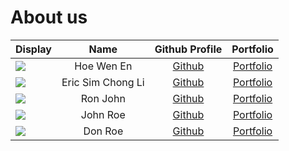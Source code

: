 # About us

Display |       Name        | Github Profile | Portfolio 
--------|:-----------------:|:--------------:|:---------:
![](https://avatars.githubusercontent.com/u/33289235) |    Hoe Wen En     | [Github](https://github.com/wenenhoe) | [Portfolio](team/wenenhoe.md)
![](https://via.placeholder.com/100.png?text=Photo) | Eric Sim Chong Li | [Github](https://github.com/e0958902) | [Portfolio](docs/team/johndoe.md)
![](https://via.placeholder.com/100.png?text=Photo) |     Ron John      | [Github](https://github.com/) | [Portfolio](docs/team/johndoe.md)
![](https://via.placeholder.com/100.png?text=Photo) |     John Roe      | [Github](https://github.com/) | [Portfolio](docs/team/johndoe.md)
![](https://via.placeholder.com/100.png?text=Photo) |      Don Roe      | [Github](https://github.com/) | [Portfolio](docs/team/johndoe.md)

